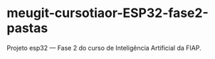 # meugit-cursotiaor-ESP32-fase2-pastas
Projeto esp32  — Fase 2 do curso de Inteligência Artificial da FIAP.
